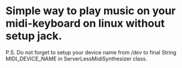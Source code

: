 # Simple way to play music on your midi-keyboard on linux without setup jack.
P.S. Do not forget to setup your device name from _/dev_ to final String MIDI_DEVICE_NAME in ServerLessMidiSynthesizer class.
